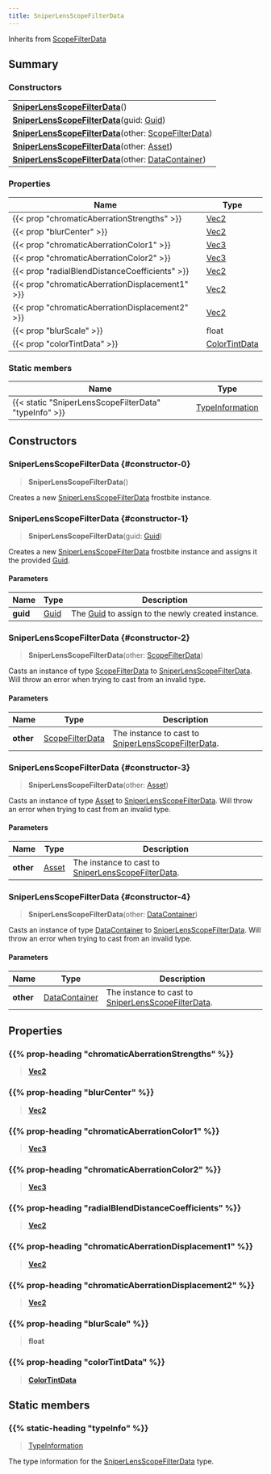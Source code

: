```yaml
---
title: SniperLensScopeFilterData
---
```


Inherits from 
[ScopeFilterData](/vext/ref/fb/scopefilterdata)

## Summary
### Constructors
| |
| ----------- |
| **[SniperLensScopeFilterData](#constructor-0)**() |
| **[SniperLensScopeFilterData](#constructor-1)**(guid: [Guid](/vext/ref/shared/class/guid)) |
| **[SniperLensScopeFilterData](#constructor-2)**(other: [ScopeFilterData](/vext/ref/fb/scopefilterdata)) |
| **[SniperLensScopeFilterData](#constructor-3)**(other: [Asset](/vext/ref/fb/asset)) |
| **[SniperLensScopeFilterData](#constructor-4)**(other: [DataContainer](/vext/ref/shared/class/datacontainer)) |

### Properties
| Name | Type |
| ---- | ---- |
| {{< prop "chromaticAberrationStrengths" >}} | [Vec2](/vext/ref/shared/class/vec2) |
| {{< prop "blurCenter" >}} | [Vec2](/vext/ref/shared/class/vec2) |
| {{< prop "chromaticAberrationColor1" >}} | [Vec3](/vext/ref/shared/class/vec3) |
| {{< prop "chromaticAberrationColor2" >}} | [Vec3](/vext/ref/shared/class/vec3) |
| {{< prop "radialBlendDistanceCoefficients" >}} | [Vec2](/vext/ref/shared/class/vec2) |
| {{< prop "chromaticAberrationDisplacement1" >}} | [Vec2](/vext/ref/shared/class/vec2) |
| {{< prop "chromaticAberrationDisplacement2" >}} | [Vec2](/vext/ref/shared/class/vec2) |
| {{< prop "blurScale" >}} | float |
| {{< prop "colorTintData" >}} | [ColorTintData](/vext/ref/fb/colortintdata) |

### Static members
| Name | Type |
| ---- | ---- |
| {{< static "SniperLensScopeFilterData" "typeInfo" >}} | [TypeInformation](/vext/ref/shared/class/typeinformation) |

## Constructors
### SniperLensScopeFilterData {#constructor-0}
> **SniperLensScopeFilterData**()

Creates a new [SniperLensScopeFilterData](/vext/ref/fb/sniperlensscopefilterdata) frostbite instance.

### SniperLensScopeFilterData {#constructor-1}
> **SniperLensScopeFilterData**(guid: [Guid](/vext/ref/shared/class/guid))

Creates a new [SniperLensScopeFilterData](/vext/ref/fb/sniperlensscopefilterdata) frostbite instance and assigns it the provided [Guid](/vext/ref/shared/class/guid).

#### Parameters
| Name | Type | Description |
| ---- | ---- | ----------- |
| **guid** | [Guid](/vext/ref/shared/class/guid) | The [Guid](/vext/ref/shared/class/guid) to assign to the newly created instance. |

### SniperLensScopeFilterData {#constructor-2}
> **SniperLensScopeFilterData**(other: [ScopeFilterData](/vext/ref/fb/scopefilterdata))

Casts an instance of type [ScopeFilterData](/vext/ref/fb/scopefilterdata) to [SniperLensScopeFilterData](/vext/ref/fb/sniperlensscopefilterdata). Will throw an error when trying to cast from an invalid type.

#### Parameters
| Name | Type | Description |
| ---- | ---- | ----------- |
| **other** | [ScopeFilterData](/vext/ref/fb/scopefilterdata) | The instance to cast to [SniperLensScopeFilterData](/vext/ref/fb/sniperlensscopefilterdata). |

### SniperLensScopeFilterData {#constructor-3}
> **SniperLensScopeFilterData**(other: [Asset](/vext/ref/fb/asset))

Casts an instance of type [Asset](/vext/ref/fb/asset) to [SniperLensScopeFilterData](/vext/ref/fb/sniperlensscopefilterdata). Will throw an error when trying to cast from an invalid type.

#### Parameters
| Name | Type | Description |
| ---- | ---- | ----------- |
| **other** | [Asset](/vext/ref/fb/asset) | The instance to cast to [SniperLensScopeFilterData](/vext/ref/fb/sniperlensscopefilterdata). |

### SniperLensScopeFilterData {#constructor-4}
> **SniperLensScopeFilterData**(other: [DataContainer](/vext/ref/shared/class/datacontainer))

Casts an instance of type [DataContainer](/vext/ref/shared/class/datacontainer) to [SniperLensScopeFilterData](/vext/ref/fb/sniperlensscopefilterdata). Will throw an error when trying to cast from an invalid type.

#### Parameters
| Name | Type | Description |
| ---- | ---- | ----------- |
| **other** | [DataContainer](/vext/ref/shared/class/datacontainer) | The instance to cast to [SniperLensScopeFilterData](/vext/ref/fb/sniperlensscopefilterdata). |

## Properties
### {{% prop-heading "chromaticAberrationStrengths" %}}
> **[Vec2](/vext/ref/shared/class/vec2)**

### {{% prop-heading "blurCenter" %}}
> **[Vec2](/vext/ref/shared/class/vec2)**

### {{% prop-heading "chromaticAberrationColor1" %}}
> **[Vec3](/vext/ref/shared/class/vec3)**

### {{% prop-heading "chromaticAberrationColor2" %}}
> **[Vec3](/vext/ref/shared/class/vec3)**

### {{% prop-heading "radialBlendDistanceCoefficients" %}}
> **[Vec2](/vext/ref/shared/class/vec2)**

### {{% prop-heading "chromaticAberrationDisplacement1" %}}
> **[Vec2](/vext/ref/shared/class/vec2)**

### {{% prop-heading "chromaticAberrationDisplacement2" %}}
> **[Vec2](/vext/ref/shared/class/vec2)**

### {{% prop-heading "blurScale" %}}
> **float**

### {{% prop-heading "colorTintData" %}}
> **[ColorTintData](/vext/ref/fb/colortintdata)**

## Static members
### {{% static-heading "typeInfo" %}}
> [TypeInformation](/vext/ref/shared/class/typeinformation)

The type information for the [SniperLensScopeFilterData](/vext/ref/fb/sniperlensscopefilterdata) type.

